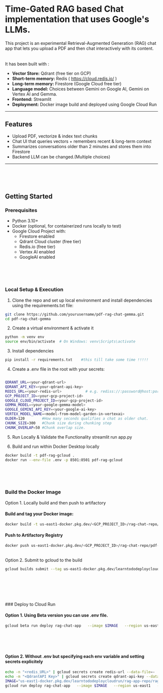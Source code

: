 # Time-Gated RAG based Chat implementation that uses Google's LLMs. 

This project is an experimental Retrieval-Augmented Generation (RAG) chat app that lets you upload a PDF and then chat interactively with its content.  
<br><br>
It has been built with :
- **Vector Store:** Qdrant (free tier on GCP)    <br>
- **Short-term memory:** Redis  ( https://cloud.redis.io/ ) <br>  
- **Long-term memory:** Firestore (Google Cloud free tier)  <br>
- **Language model:** Choices between Gemini on Google AI, Gemini on Vertex AI and Gemma. <br> 
- **Frontend:** Streamlit  <br>
- **Deployment:** Docker image build and deployed using Google Cloud Run  <br>

---

## Features
- Upload PDF, vectorize & index text chunks  
- Chat UI that queries vectors + remembers recent & long-term context  
- Summarizes conversations older than 2 minutes and stores them into Firestore  
- Backend LLM can be changed.(Multiple choices)  

---
<br>
<br>
<br>

## Getting Started

### Prerequisites

- Python 3.10+  
- Docker (optional, for containerized runs locally to test)  
- Google Cloud Project with:  
  - Firestore enabled  
  - Qdrant Cloud cluster (free tier)  
  - Redis.io (free tier)  
  - Vertex AI enabled
  - GoogleAI enabled   
<br>
<br>
<br>

### Local Setup & Execution

1. Clone the repo and set up local environment and install dependencies using the requirements.txt file:

```bash
git clone https://github.com/yourusername/pdf-rag-chat-gemma.git
cd pdf-rag-chat-gemma
```

2. Create a virtual environment & activate it 

```bash
python -m venv env
source env/bin/activate  # On Windows: venv\Scripts\activate
```

3. Install dependencies 
```bash
pip install -r requirements.txt    #this till take some time !!!!! 
```

4. Create a .env file in the root with your secrets:
```bash

QDRANT_URL=<your-qdrant-url>
QDRANT_API_KEY=<your-qdrant-api-key>
REDIS_URL=<your-redis-url>           # e.g. rediss://:password@host:port
GCP_PROJECT_ID=<your-gcp-project-id>
GOOGLE_CLOUD_PROJECT_ID=<your-gcp-project-id>
GEMMA_MODEL=<your-google-gemma-model>
GOOGLE_GEMINI_API_KEY=<your-google-ai-key>
VERTEX_MODEL_NAME=<model-from-model-garden-in-vertexai>
OLDER=120        #How many seconds qualifies a chat as older chat.
CHUNK_SIZE=300   #Chunk size during chunking step
CHUNK_OVERLAP=50 #Chunk overlap size.
```

5. Run Locally & Validate the Functionality
streamlit run app.py

6. Build and run within Docker Desktop locally
```bash
docker build -t pdf-rag-gcloud .
docker run --env-file .env -p 8501:8501 pdf-rag-gcloud
```
<br>
<br>
<br>

### Build the Docker Image 

Option 1. Locally build and then push to artifactory 
#### Build and tag your Docker image:
```bash
docker build -t us-east1-docker.pkg.dev/<GCP_PROJECT_ID>/rag-chat-repo/pdf-rag-gcloud:latest .
```

#### Push to Artifactory Registry
```bash
docker push us-east1-docker.pkg.dev/<GCP_PROJECT_ID>/rag-chat-repo/pdf-rag-gcloud:latest
```
<br>
Option 2. Submit to gcloud to the build 
<br>

```bash 
gcloud builds submit --tag us-east1-docker.pkg.dev/learntododeploycloudrun/rag-app-repo/rag-app:latest
```
<br>
<br>
<br>
<br>
<br>
### Deploy to Cloud Run 

#### Option 1. Using Beta version you can use .env file.
```bash 
gcloud beta run deploy rag-chat-app   --image $IMAGE   --region us-east1   --allow-unauthenticated   --port 8501   --memory 2Gi   --cpu 1   --concurrency 80   --service-account <serviceaccount>  --env-vars-file .env
```
<br>
<br>
<br>

#### Option 2. Without .env but specifying each env variable and setting secrets explicitely

```bash 
echo -n "<redis_URL>" | gcloud secrets create redis-url --data-file=-
echo -m "<QdrantAPI Key>" | gcloud secrets create qdrant-api-key --data-file=-
IMAGE="us-east1-docker.pkg.dev/learntododeploycloudrun/rag-app-repo/rag-app:latest"
gcloud run deploy rag-chat-app   --image $IMAGE   --region us-east1   --allow-unauthenticated   --port 8501   --memory 2Gi   --cpu 1   --concurrency 80   --service-account <service account>   --set-env-vars GOOGLE_CLOUD_PROJECT="<GCP Project>,VERTEX_LOCATION="us-east1",VERTEX_MODEL_NAME="gemini-2.5-flash",APP_TIMEZONE="America/New_York",QDRANT_URL="<Qdrant URL>"   --set-secrets REDIS_URL=redis-url:latest --set-secrets QDRANT_API_KEY=qdrant-api-key:latest
```
<br>
